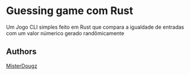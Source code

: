 # Guessing game com Rust

Um Jogo CLI simples feito em Rust que compara a igualdade de entradas com um valor númerico gerado randômicamente

## Authors

[MisterDougz](https://github.com/MisterDougz)
